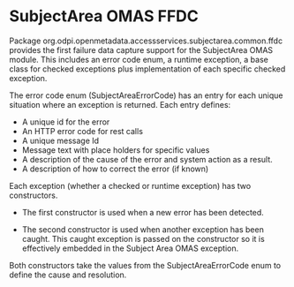 <!--SPDX-License-Identifier: Apache-2.0 -->

# SubjectArea OMAS FFDC

Package org.odpi.openmetadata.accessservices.subjectarea.common.ffdc provides the
first failure data capture support for the SubjectArea OMAS module.
This includes an error code enum,
a runtime exception, a base class for checked exceptions plus
implementation of each specific checked exception.

The error code enum (SubjectAreaErrorCode) has an entry for each unique situation
where an exception is returned.  Each entry defines:

* A unique id for the error
* An HTTP error code for rest calls
* A unique message Id
* Message text with place holders for specific values
* A description of the cause of the error and system action as a result.
* A description of how to correct the error (if known)

Each exception (whether a checked or runtime exception) has two constructors.

* The first constructor is used when a new error has been detected.

* The second constructor is used when another exception has been caught.
This caught exception is passed on the constructor so it is effectively
embedded in the Subject Area OMAS exception.

Both constructors take the values from the SubjectAreaErrorCode
enum to define the cause and resolution.